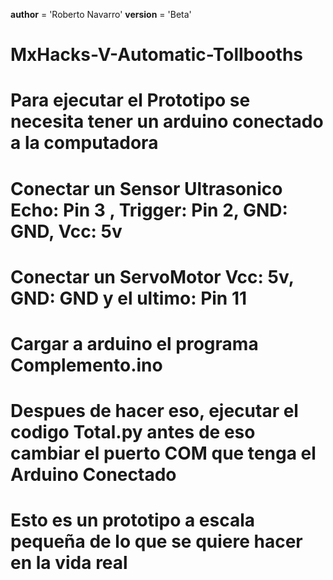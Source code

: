 __author__ = 'Roberto Navarro'
__version__ = 'Beta'

# MxHacks-V-Automatic-Tollbooths
# Para ejecutar el Prototipo se necesita tener un arduino conectado a la computadora
# Conectar un Sensor Ultrasonico Echo: Pin 3 , Trigger: Pin 2, GND: GND, Vcc: 5v
# Conectar un ServoMotor Vcc: 5v, GND: GND y el ultimo: Pin 11
# Cargar a arduino el programa Complemento.ino
# Despues de hacer eso, ejecutar el codigo Total.py antes de eso cambiar el puerto COM que tenga el Arduino Conectado
# Esto es un prototipo a escala pequeña de lo que se quiere hacer en la vida real
